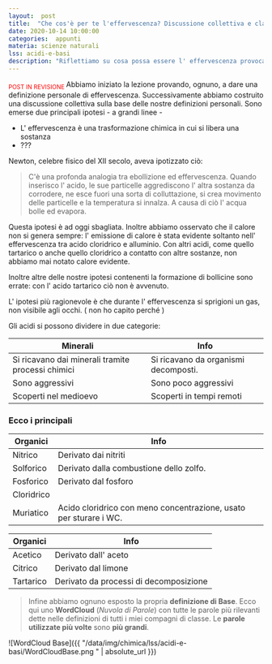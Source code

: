```yaml
---
layout:  post
title:  "Che cos'è per te l'effervescenza? Discussione collettiva e classificazione degli acidi"
date: 2020-10-14 10:00:00
categories:  appunti
materia: scienze naturali
lss: acidi-e-basi
description: "Riflettiamo su cosa possa essere l' effervescenza provocata dagli acidi con una discussione collettiva, poi classifichiamo i tipi di acidi. "
---
```

<sub style="color:red"> POST IN REVISIONE </sub>
Abbiamo iniziato la lezione provando, ognuno, a dare una definizione personale di effervescenza. Successivamente abbiamo costruito una discussione collettiva sulla base delle nostre definizioni personali. Sono emerse due principali ipotesi - a grandi linee - 

- L' effervescenza è una trasformazione chimica in cui si libera una sostanza
- ???

Newton, celebre fisico del XII secolo, aveva ipotizzato ciò:
> C'è una profonda analogia tra ebollizione ed effervescenza. Quando inserisco l' acido, le sue particelle aggrediscono l' altra sostanza da corrodere, ne esce fuori una sorta di colluttazione, si crea movimento delle particelle e la temperatura si innalza. A causa di ciò l' acqua bolle ed evapora.

Questa ipotesi è ad oggi sbagliata. Inoltre abbiamo osservato che il calore non si genera sempre: l' emissione di calore è stata evidente soltanto nell' effervescenza tra acido cloridrico e alluminio. Con altri acidi, come quello tartarico o anche quello cloridrico a contatto con altre sostanze, non abbiamo mai notato calore evidente.

Inoltre altre delle nostre ipotesi contenenti la formazione di bollicine sono errate: con l' acido tartarico ciò non è avvenuto. 

L' ipotesi più ragionevole è che durante l' effervescenza si sprigioni un gas, non visibile agli occhi. ( non ho capito perché ) 

Gli acidi si possono dividere in due categorie:

|Minerali|Info|
|---|---|
Si ricavano dai minerali tramite processi chimici | Si ricavano da organismi decomposti.
Sono aggressivi|Sono poco aggressivi
Scoperti nel medioevo | Scoperti in tempi remoti

### Ecco i principali

|Organici|Info|
|---|---|
Nitrico|Derivato dai nitriti
Solforico|Derivato dalla combustione dello zolfo.
Fosforico|Derivato dal fosforo
Cloridrico|
Muriatico|Acido cloridrico con meno concentrazione, usato per sturare i WC. 

|Organici|Info|
|---|---|
|Acetico|Derivato dall' aceto
|Citrico|Derivato dal limone
|Tartarico|Derivato da processi di decomposizione

> Infine abbiamo ognuno esposto la propria **definizione di Base**. Ecco qui uno **WordCloud** (_Nuvola di Parole_) con tutte le parole più rilevanti dette nelle definizioni di tutti i miei compagni di classe. Le **parole utilizzate più volte** sono **più grandi**.

![WordCloud Base]({{ "/data/img/chimica/lss/acidi-e-basi/WordCloudBase.png
" | absolute_url }})
